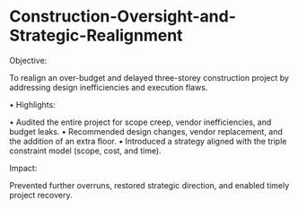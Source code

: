 # Construction-Oversight-and-Strategic-Realignment

Objective:

To realign an over-budget and delayed three-storey construction project by addressing design inefficiencies and execution flaws.

•	Highlights:

• Audited the entire project for scope creep, vendor inefficiencies, and budget leaks.
• Recommended design changes, vendor replacement, and the addition of an extra floor.
• Introduced a strategy aligned with the triple constraint model (scope, cost, and time).

Impact:

Prevented further overruns, restored strategic direction, and enabled timely project recovery.



